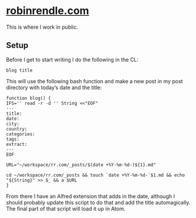 
# [robinrendle.com](http://robinrendle.com)

This is where I work in public.

## Setup

Before I get to start writing I do the following in the CL:  

```
blog title
```

This will use the following bash function and make a new post in my post directory with today’s date and the title:

```
function blog() {
IFS='' read -r -d '' String <<"EOF"
---
title:
date:
city:
country:
categories:
tags:
extract:
---
EOF

URL="~/workspace/rr.com/_posts/$(date +%Y-%m-%d-)${1}.md"

cd ~/workspace/rr.com/_posts && touch `date +%Y-%m-%d-`$1.md && echo "${String}" >> $_ && a $URL
}
```

From there I have an Alfred extension that adds in the date, although I should probably update this script to do that and add the title automagically. The final part of that script will load it up in Atom.
